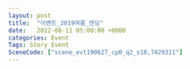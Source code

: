 ```yaml
---
layout: post
title:  "이벤트_2019여름_엔딩"
date:   2022-08-11 05:00:00 +0000
categories: Event
Tags: Story Event
SceneCode: ["scene_evt190627_cp0_q2_s10,7429311"]
---
```

